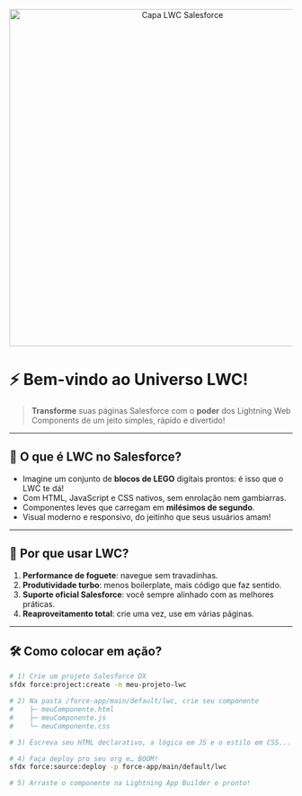 <p align="center">
  <img src="./A_digital_graphic_illustration_serves_as_a_cover_i.png" alt="Capa LWC Salesforce" width="600"/>
</p>

# ⚡ Bem-vindo ao Universo LWC!

> **Transforme** suas páginas Salesforce com o **poder** dos Lightning Web Components de um jeito simples, rápido e divertido!

---

## 🌟 O que é LWC no Salesforce?
- Imagine um conjunto de **blocos de LEGO** digitais prontos: é isso que o LWC te dá!  
- Com HTML, JavaScript e CSS nativos, sem enrolação nem gambiarras.  
- Componentes leves que carregam em **milésimos de segundo**.  
- Visual moderno e responsivo, do jeitinho que seus usuários amam!  

---

## 🚀 Por que usar LWC?
1. **Performance de foguete**: navegue sem travadinhas.  
2. **Produtividade turbo**: menos boilerplate, mais código que faz sentido.  
3. **Suporte oficial Salesforce**: você sempre alinhado com as melhores práticas.  
4. **Reaproveitamento total**: crie uma vez, use em várias páginas.  

---

## 🛠️ Como colocar em ação?
```bash
# 1) Crie um projeto Salesforce DX
sfdx force:project:create -n meu-projeto-lwc

# 2) Na pasta /force-app/main/default/lwc, crie seu componente
#    ├─ meuComponente.html
#    ├─ meuComponente.js
#    └─ meuComponente.css

# 3) Escreva seu HTML declarativo, a lógica em JS e o estilo em CSS...

# 4) Faça deploy pro seu org e… BOOM!
sfdx force:source:deploy -p force-app/main/default/lwc

# 5) Arraste o componente na Lightning App Builder e pronto!
